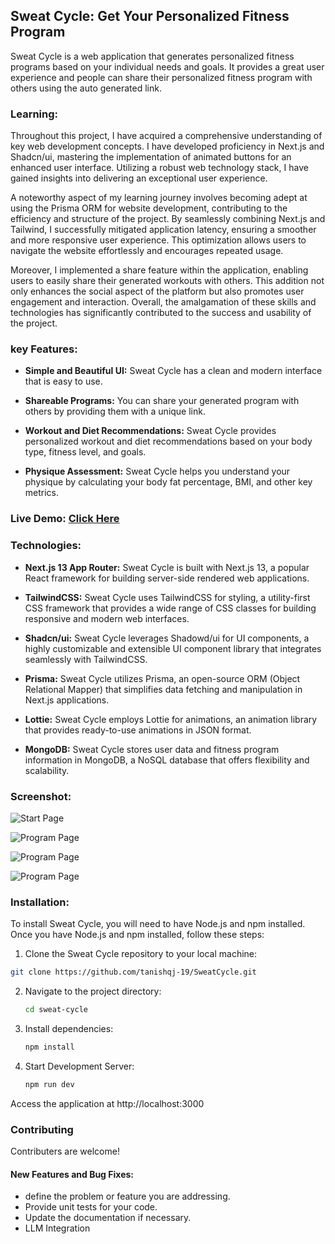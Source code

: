 ## Sweat Cycle: Get Your Personalized Fitness Program 

Sweat Cycle is a web application that generates personalized fitness programs based on your individual needs and goals. It provides a great user experience and people can share their personalized fitness program with others using the auto generated link.

### Learning: 

Throughout this project, I have acquired a comprehensive understanding of key web development concepts. I have developed proficiency in Next.js and Shadcn/ui, mastering the implementation of animated buttons for an enhanced user interface. Utilizing a robust web technology stack, I have gained insights into delivering an exceptional user experience.

A noteworthy aspect of my learning journey involves becoming adept at using the Prisma ORM for website development, contributing to the efficiency and structure of the project. By seamlessly combining Next.js and Tailwind, I successfully mitigated application latency, ensuring a smoother and more responsive user experience. This optimization allows users to navigate the website effortlessly and encourages repeated usage.

Moreover, I implemented a share feature within the application, enabling users to easily share their generated workouts with others. This addition not only enhances the social aspect of the platform but also promotes user engagement and interaction. Overall, the amalgamation of these skills and technologies has significantly contributed to the success and usability of the project.

### key Features:

- **Simple and Beautiful UI:** Sweat Cycle has a clean and modern interface that is easy to use.

- **Shareable Programs:** You can share your generated program with others by providing them with a unique link.
- **Workout and Diet Recommendations:** Sweat Cycle provides personalized workout and diet recommendations based on your body type, fitness level, and goals.
- **Physique Assessment:** Sweat Cycle helps you understand your physique by calculating your body fat percentage, BMI, and other key metrics.

### Live Demo: [Click Here](https://sweat-cycle-tanishqj-19s-projects.vercel.app/)


### Technologies:

- **Next.js 13 App Router:** Sweat Cycle is built with Next.js 13, a popular React framework for building server-side rendered web applications.

- **TailwindCSS:** Sweat Cycle uses TailwindCSS for styling, a utility-first CSS framework that provides a wide range of CSS classes for building responsive and modern web     interfaces.
- **Shadcn/ui:** Sweat Cycle leverages Shadowd/ui for UI components, a highly customizable and extensible UI component library that integrates seamlessly with TailwindCSS.
- **Prisma:** Sweat Cycle utilizes Prisma, an open-source ORM (Object Relational Mapper) that simplifies data fetching and manipulation in Next.js applications.
- **Lottie:** Sweat Cycle employs Lottie for animations, an animation library that provides ready-to-use animations in JSON format.
- **MongoDB:** Sweat Cycle stores user data and fitness program information in MongoDB, a NoSQL database that offers flexibility and scalability.

### Screenshot:
![Start Page](https://github.com/tanishqj-19/SweatCycle/assets/92851477/4a3b625d-0ecb-4d07-88cd-90431ea5304e)

![Program Page](https://i.imgur.com/yUrDzPb.png)

![Program Page](https://i.imgur.com/COQysan.png)

![Program Page](https://i.imgur.com/FVAxWg0.png)

### Installation:

To install Sweat Cycle, you will need to have Node.js and npm installed. Once you have Node.js and npm installed, follow these steps:

1. Clone the Sweat Cycle repository to your local machine:

  ```bash
  git clone https://github.com/tanishqj-19/SweatCycle.git
  ```
2. Navigate to the project directory:
   ``` bash
   cd sweat-cycle
   ```
3. Install dependencies:
   ``` bash
   npm install
   ```
4. Start Development Server:
   ``` bash
   npm run dev
   ```
Access the application at http://localhost:3000

### Contributing
Contributers are welcome!

#### New Features and Bug Fixes:

-  define the problem or feature you are addressing.
-  Provide unit tests for your code.
-  Update the documentation if necessary.
-  LLM Integration






